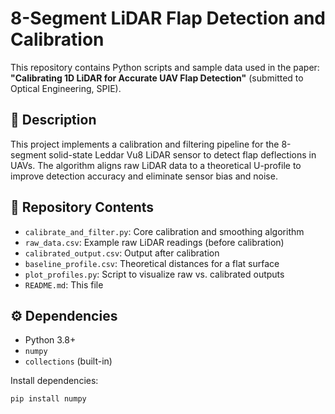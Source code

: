 # 8-Segment LiDAR Flap Detection and Calibration

This repository contains Python scripts and sample data used in the paper:
**"Calibrating 1D LiDAR for Accurate UAV Flap Detection"** (submitted to Optical Engineering, SPIE).

## 📌 Description

This project implements a calibration and filtering pipeline for the 8-segment solid-state Leddar Vu8 LiDAR sensor to detect flap deflections in UAVs. The algorithm aligns raw LiDAR data to a theoretical U-profile to improve detection accuracy and eliminate sensor bias and noise.

## 📂 Repository Contents

- `calibrate_and_filter.py`: Core calibration and smoothing algorithm
- `raw_data.csv`: Example raw LiDAR readings (before calibration)
- `calibrated_output.csv`: Output after calibration
- `baseline_profile.csv`: Theoretical distances for a flat surface
- `plot_profiles.py`: Script to visualize raw vs. calibrated outputs
- `README.md`: This file

## ⚙️ Dependencies

- Python 3.8+
- `numpy`
- `collections` (built-in)

Install dependencies:
```bash
pip install numpy
